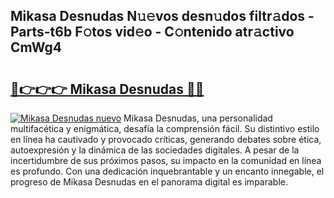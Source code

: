 ## Mikasa Desnudas N𝚞𝚎vos desn𝚞dos filtr𝚊dos - Parts-t6b F𝚘tos vid𝚎o - C𝚘ntenido atr𝚊ctivo CmWg4

# <h2><a href="http://mb485o.tromn.icu/?c=Mikasa+Desnudas">🔗👉👉👉 Mikasa Desnudas 🔗🔗</a></h2>

[![Mikasa Desnudas nuevo](https://i.imgur.com/pEAQMta.gif)](http://mb485o.tromn.icu/?c=Mikasa+Desnudas)
Mikasa Desnudas, una personalidad multifacética y enigmática, desafía la comprensión fácil. Su distintivo estilo en línea ha cautivado y provocado críticas, generando debates sobre ética, autoexpresión y la dinámica de las sociedades digitales. A pesar de la incertidumbre de sus próximos pasos, su impacto en la comunidad en línea es profundo. Con una dedicación inquebrantable y un encanto innegable, el progreso de Mikasa Desnudas en el panorama digital es imparable.
